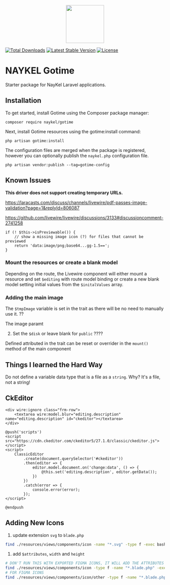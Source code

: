 <p align="center"><a href="https://naykel.com.au" target="_blank"><img src="https://avatars0.githubusercontent.com/u/32632005?s=460&u=d1df6f6e0bf29668f8a4845271e9be8c9b96ed83&v=4" width="120"></a></p>

<a href="https://packagist.org/packages/naykel/gotime"><img src="https://img.shields.io/packagist/dt/naykel/gotime" alt="Total Downloads"></a>
<a href="https://packagist.org/packages/naykel/gotime"><img src="https://img.shields.io/packagist/v/naykel/gotime" alt="Latest Stable Version"></a>
<a href="https://packagist.org/packages/naykel/gotime"><img src="https://img.shields.io/packagist/l/naykel/gotime" alt="License"></a>

# NAYKEL Gotime

Starter package for NayKel Laravel applications.

## Installation

To get started, install Gotime using the Composer package manager:

    composer require naykel/gotime

Next, install Gotime resources using the gotime:install command:

    php artisan gotime:install

The configuration files are merged when the package is registered, however you can optionally publish the `naykel.php` configuration file.

    php artisan vendor:publish --tag=gotime-config

## Known Issues

**This driver does not support creating temporary URLs.**

https://laracasts.com/discuss/channels/livewire/pdf-passes-image-validation?page=1&replyId=806087

https://github.com/livewire/livewire/discussions/3133#discussioncomment-2741258

    if (! $this->isPreviewable()) {
        // show a missing image icon (?) for files that cannot be previewed
        return 'data:image/png;base64...gg-1.5==';
    }



### Mount the resources or create a blank model

Depending on the route, the Livewire component will either mount a resource and set `$editing` with route model binding or create a new blank model setting initial values from the `$initalValues` array.


### Adding the main image

The `$tmpImage` variable is set in the trait as there will be no need to manually use it. ??

The image paramt

2. Set the `$disk` or leave blank for `public`  ????

Defined attributed in the trait can be reset or overrider in the `mount()` method of the main component


## Things I learned the Hard Way

Do not define a variable data type that is a file as a `string`. Why? It's a file, not a string!


## CkEditor

    <div wire:ignore class="frm-row">
        <textarea wire:model.blur="editing.description" name="editing.description" id="ckeditor"></textarea>
    </div>

    @push('scripts')
    <script src="https://cdn.ckeditor.com/ckeditor5/27.1.0/classic/ckeditor.js"></script>
    <script>
        ClassicEditor
            .create(document.querySelector('#ckeditor'))
            .then(editor => {
                editor.model.document.on('change:data', () => {
                    @this.set('editing.description', editor.getData());
                })
            })
            .catch(error => {
                console.error(error);
            });
    </script>

    @endpush


## Adding New Icons


1. update extension `svg` to `blade.php`
```bash
find ./resources/views/components/icon -name "*.svg" -type f -exec bash -c 'mv -- "$0" "${0%.svg}.blade.php"' {} \;
```

1. add `$attributes`, `width` and `height`
```bash
# DON'T RUN THIS WITH EXPORTED FIGMA ICONS, IT WILL ADD THE ATTRIBUTES TWICE
find ./resources/views/components/icon -type f -name "*.blade.php" -exec sed -i 's/<svg xmlns="http:\/\/www\.w3\.org\/2000\/svg"/<svg {{ $attributes }} xmlns="http:\/\/www\.w3\.org\/2000\/svg" width="24" height="24"/g' {} +
# FOR FIGMA ICONS
find ./resources/views/components/icon/other -type f -name "*.blade.php" -exec sed -i 's/<svg xmlns="http:\/\/www\.w3\.org\/2000\/svg"/<svg {{ $attributes }} xmlns="http:\/\/www\.w3\.org\/2000\/svg"/g' {} +
```
